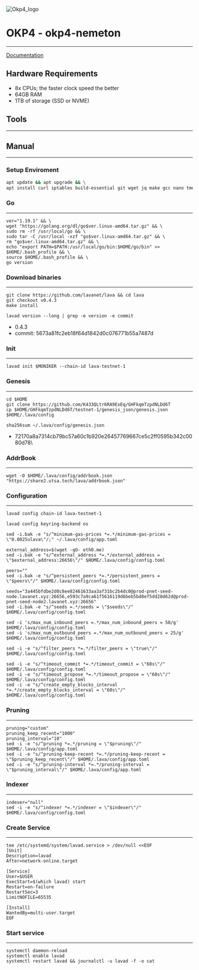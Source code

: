 ![Okp4_logo](https://user-images.githubusercontent.com/58205039/202905030-7e03f289-d75c-4f19-afa7-ff744e96ee5a.png)

# OKP4 - okp4-nemeton
____
[Documentation](https://docs.okp4.network/nodes/run-node)
## Hardware Requirements
+ 8x CPUs; the faster clock speed the better
+ 64GB RAM
+ 1TB of storage (SSD or NVME)

## Tools
____

## Manual
___

### Setup Enviroment
``` bash
apt update && apt upgrade && \
apt install curl iptables build-essential git wget jq make gcc nano tmux htop nvme-cli pkg-config libssl-dev libleveldb-dev tar clang bsdmainutils ncdu unzip libleveldb-dev -y
```
### Go
___
```
ver="1.19.1" && \
wget "https://golang.org/dl/go$ver.linux-amd64.tar.gz" && \
sudo rm -rf /usr/local/go && \
sudo tar -C /usr/local -xzf "go$ver.linux-amd64.tar.gz" && \
rm "go$ver.linux-amd64.tar.gz" && \
echo "export PATH=$PATH:/usr/local/go/bin:$HOME/go/bin" >> $HOME/.bash_profile && \
source $HOME/.bash_profile && \
go version
```
### Download binaries
___
```
git clone https://github.com/lavanet/lava && cd lava
git checkout v0.4.3
make install
```
```
lavad version --long | grep -e version -e commit
```
+ 0.4.3
+ commit: 5673a81fc2eb18f64d1842d0c076771b55a7487d
### Init
____
```
lavad init $MONIKER --chain-id lava-testnet-1
```
### Genesis
____
```
cd $HOME
git clone https://github.com/K433QLtr6RA9ExEq/GHFkqmTzpdNLDd6T
cp $HOME/GHFkqmTzpdNLDd6T/testnet-1/genesis_json/genesis.json $HOME/.lava/config
```
```
sha256sum ~/.lava/config/genesis.json
```
+ 72170a8a7314cb79bc57a60c1b920e26457769667ce5c2ff0595b342c0080d78\


### AddrBook
____
```
wget -O $HOME/.lava/config/addrbook.json "https://share2.utsa.tech/lava/addrbook.json"
```

### Configuration
____
```
lavad config chain-id lava-testnet-1

lavad config keyring-backend os

sed -i.bak -e "s/^minimum-gas-prices *=.*/minimum-gas-prices = \"0.0025ulava\"/;" ~/.lava/config/app.toml

external_address=$(wget -qO- eth0.me)
sed -i.bak -e "s/^external_address *=.*/external_address = \"$external_address:26656\"/" $HOME/.lava/config/config.toml

peers=""
sed -i.bak -e "s/^persistent_peers *=.*/persistent_peers = \"$peers\"/" $HOME/.lava/config/config.toml

seeds="3a445bfdbe2d0c8ee82461633aa3af31bc2b4dc0@prod-pnet-seed-node.lavanet.xyz:26656,e593c7a9ca61f5616119d6beb5bd8ef5dd28d62d@prod-pnet-seed-node2.lavanet.xyz:26656"
sed -i.bak -e "s/^seeds =.*/seeds = \"$seeds\"/" $HOME/.lava/config/config.toml

sed -i 's/max_num_inbound_peers =.*/max_num_inbound_peers = 50/g' $HOME/.lava/config/config.toml
sed -i 's/max_num_outbound_peers =.*/max_num_outbound_peers = 25/g' $HOME/.lava/config/config.toml

sed -i -e "s/^filter_peers *=.*/filter_peers = \"true\"/" $HOME/.lava/config/config.toml

sed -i -e "s/^timeout_commit *=.*/timeout_commit = \"60s\"/" $HOME/.lava/config/config.toml
sed -i -e "s/^timeout_propose *=.*/timeout_propose = \"60s\"/" $HOME/.lava/config/config.toml
sed -i -e "s/^create_empty_blocks_interval *=.*/create_empty_blocks_interval = \"60s\"/" $HOME/.lava/config/config.toml

```
### Pruning
____
```
pruning="custom"
pruning_keep_recent="1000"
pruning_interval="10"
sed -i -e "s/^pruning *=.*/pruning = \"$pruning\"/" $HOME/.lava/config/app.toml
sed -i -e "s/^pruning-keep-recent *=.*/pruning-keep-recent = \"$pruning_keep_recent\"/" $HOME/.lava/config/app.toml
sed -i -e "s/^pruning-interval *=.*/pruning-interval = \"$pruning_interval\"/" $HOME/.lava/config/app.toml
```
### Indexer 
____
```
indexer="null"
sed -i -e "s/^indexer *=.*/indexer = \"$indexer\"/" $HOME/.lava/config/config.toml
```
### Create Service
____
```
tee /etc/systemd/system/lavad.service > /dev/null <<EOF
[Unit]
Description=lavad
After=network-online.target

[Service]
User=$USER
ExecStart=$(which lavad) start
Restart=on-failure
RestartSec=3
LimitNOFILE=65535

[Install]
WantedBy=multi-user.target
EOF
```
### Start service
____
```
systemctl daemon-reload
systemctl enable lavad
systemctl restart lavad && journalctl -u lavad -f -o cat
```

